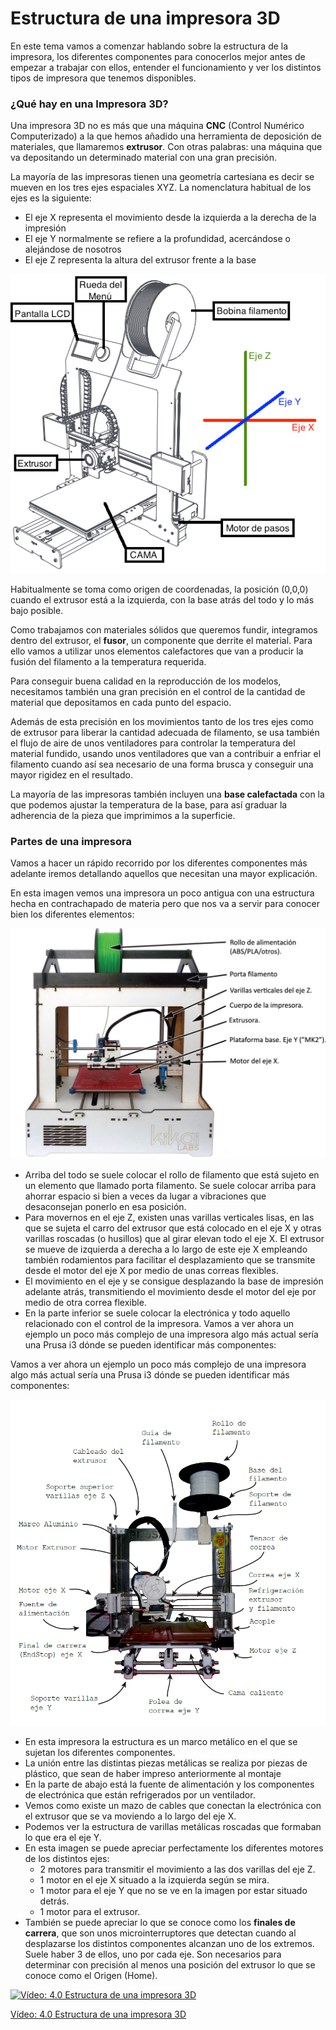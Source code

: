# Estructura de una impresora 3D

En este tema vamos a comenzar hablando sobre la estructura de la impresora, los diferentes componentes para conocerlos mejor antes de empezar a trabajar con ellos, entender el funcionamiento y ver los distintos tipos de impresora que tenemos disponibles.

### ¿Qué hay en una Impresora 3D?

Una impresora 3D no es más que una máquina **CNC** (Control Numérico Computerizado) a la que hemos añadido una herramienta de deposición de materiales, que llamaremos **extrusor**. Con otras palabras: una máquina que va depositando un determinado material con una gran precisión. 

La mayoría de las impresoras tienen una geometría cartesiana es decir se mueven en los tres ejes espaciales XYZ. La nomenclatura habitual de los ejes es la siguiente:

* El eje X representa el movimiento desde la izquierda a la derecha de la impresión
* El eje Y normalmente se refiere a la profundidad,  acercándose o alejándose de nosotros
* El eje Z representa la altura del extrusor frente a la base

![Ejes de la impresora](./images/EjesImpresora.png)

Habitualmente se toma como origen de coordenadas, la posición (0,0,0) cuando el extrusor está a la izquierda, con la base atrás del todo y lo más bajo posible.

Como trabajamos con materiales sólidos que queremos fundir, integramos dentro del extrusor, el **fusor**, un componente que derrite el material. Para ello vamos a utilizar unos elementos calefactores que van a producir la fusión del filamento a la temperatura requerida.

Para conseguir buena calidad en la reproducción de los modelos, necesitamos también una gran precisión en el control de la cantidad de material que depositamos en cada punto del espacio.

Además de esta precisión en los movimientos tanto de los tres ejes como de extrusor para liberar la cantidad adecuada de filamento, se usa también el flujo de aire de unos ventiladores para controlar la temperatura del material fundido, usando unos ventiladores que van a contribuir a enfriar el filamento cuando así sea necesario de una forma brusca y  conseguir una mayor rigidez en el resultado.

La mayoría de las impresoras también incluyen  una **base calefactada** con la que podemos ajustar la temperatura de la base, para así graduar la adherencia de la pieza que imprimimos a la superficie.

### Partes de una impresora

Vamos a hacer un rápido recorrido por los diferentes componentes más adelante iremos detallando aquellos que necesitan una mayor explicación.

En esta  imagen vemos una impresora un poco antigua con una estructura hecha en contrachapado de materia pero que nos va a servir para conocer bien los diferentes elementos:

![Impresora 3D](./images/kikai1253.jpg)

* Arriba del todo se suele colocar el rollo de filamento que está sujeto en un elemento que llamado porta filamento.  Se suele colocar arriba para ahorrar espacio si bien a veces da lugar a vibraciones que desaconsejan ponerlo en esa posición. 
* Para movernos en el eje Z, existen unas varillas verticales lisas, en las que se sujeta el carro del extrusor que está colocado en el eje X y otras varillas roscadas (o husillos) que al girar elevan todo el eje X.  El extrusor se mueve de izquierda a derecha a lo largo de este eje X empleando también rodamientos para facilitar el desplazamiento  que se transmite desde el motor  del eje X  por medio de unas correas flexibles.
*  El movimiento en el eje y  se consigue desplazando la base de impresión adelante atrás,  transmitiendo el movimiento desde el motor del eje por medio de otra correa flexible.
*  En la parte inferior se suele colocar la electrónica y todo aquello relacionado con el control de la impresora.
Vamos a ver ahora un ejemplo un poco más complejo de una impresora algo más actual sería una Prusa i3 dónde se pueden identificar más componentes:

Vamos a ver ahora un ejemplo un poco más complejo de una impresora algo más actual sería una Prusa i3 dónde se pueden identificar más componentes:

![Modelo Prusa i3](./images/prusai3.png)


* En esta impresora la estructura es un marco metálico en el que se sujetan los diferentes componentes. 
* La unión entre las distintas piezas metálicas se realiza por piezas de plástico,  que sean de haber impreso anteriormente al montaje
* En la parte de abajo está la fuente de alimentación y los componentes de electrónica que están refrigerados por un ventilador.
* Vemos como existe un mazo de cables que conectan la electrónica con el extrusor que se va moviendo a lo largo del eje X.
* Podemos ver la estructura de varillas metálicas roscadas que formaban lo que era el eje Y.
* En esta imagen se puede apreciar perfectamente los diferentes motores de los distintos ejes:
	*  2 motores para  transmitir el movimiento a las dos varillas del eje Z.
	* 1 motor en el eje X situado a la izquierda según se mira.
    * 1 motor para el eje Y que no se ve en la imagen por estar situado detrás.
	* 1  motor para el extrusor.
* También se puede apreciar lo que se conoce como los **finales de carrera**, que son unos microinterruptores que detectan cuando al desplazarse los distintos componentes alcanzan uno de los extremos. Suele haber 3 de ellos, uno por cada eje. Son necesarios para determinar con precisión al menos una posición del extrusor lo que se conoce como el Origen (Home). 

[![Vídeo: 4.0 Estructura de una impresora 3D](https://img.youtube.com/vi/6aQbd-1SY_8/0.jpg)](https://drive.google.com/file/d/116X4DcQJ9mKGwxkV8uY6HhCGbkMwwe8_/view?usp=sharing)


[Vídeo: 4.0 Estructura de una impresora 3D](https://drive.google.com/file/d/116X4DcQJ9mKGwxkV8uY6HhCGbkMwwe8_/view?usp=sharing)


